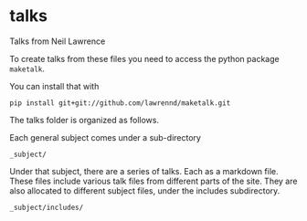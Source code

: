 # talks

Talks from Neil Lawrence

To create talks from these files you need to access the python package `maketalk`.

You can install that with

```
pip install git+git://github.com/lawrennd/maketalk.git
```

The talks folder is organized as follows.

Each general subject comes under a sub-directory 

```
_subject/
```

Under that subject, there are a series of talks. Each as a markdown file. These files include various talk files from different parts of the site. They are also allocated to different subject files, under the includes subdirectory.

```
_subject/includes/
```



